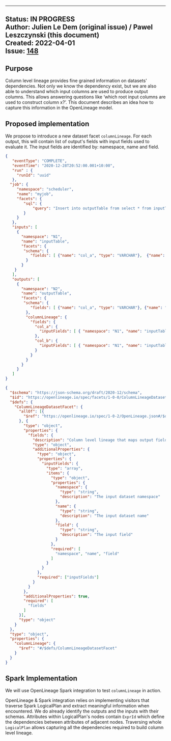 <!-- Copyright 2018-2022 contributors to the OpenLineage project -->

<!-- SPDX-License-Identifier: Apache-2.0 -->

---
Status: IN PROGRESS  
Author: Julien Le Dem (original issue) / Pawel Leszczynski (this document)  
Created: 2022-04-01  
Issue: [148](https://github.com/OpenLineage/OpenLineage/issues/148)
---

## Purpose

Column level lineage provides fine grained information on datasets' dependencies. Not only we know the dependency exist, but we are also able to understand which input columns are used to produce output columns. This allows answering questions like ‘which root input columns are used to construct column x?’. This document describes an idea how to capture this information in the OpenLineage model.

## Proposed implementation

We propose to introduce a new dataset facet `columnLineage`. For each output, this will contain list of output's fields with input fields used to evaluate it. The input fields are identified by: namespace, name and field.

```json
{
   "eventType": "COMPLETE",
   "eventTime": "2020-12-28T20:52:00.001+10:00",
   "run" : {
     "runId": "uuid"
   },
  "job": {
     "namespace": "scheduler",
     "name": "myjob",
     "facets": {
        "sql": {
            "query": "Insert into outputTable from select * from inputTable"
        }
     }
   },
   "inputs": [
     { 
       "namespace": "N1",
       "name": "inputTable",
       "facets": {
        "schema": {
           "fields": [ {"name": "col_a", "type": "VARCHAR"},  {"name": "col_b", "type": "int"}]
         }
       }
    }
   ],
   "outputs": [
     { 
       "namespace": "N2",
       "name": "outputTable",
       "facets": {
        "schema": {
           "fields": [ {"name": "col_a", "type": "VARCHAR"}, {"name": "col_b", "type": "int"} ]
         },
         "columnLineage": {
           "fields": {
             "col_a": {
               "inputFields": [ { "namespace": "N1", "name": "inputTable", "field": "col_a"} ]
             },
             "col_b": {
               "inputFields": [ { "namespace": "N1", "name": "inputTable", "field": "col_b"} ]
             }
           }
         }
       }
     }
   ]
}
```

```json
{
  "$schema": "https://json-schema.org/draft/2020-12/schema",
  "$id": "https://openlineage.io/spec/facets/1-0-0/ColumnLineageDatasetFacet.json",
  "$defs": {
    "ColumnLineageDatasetFacet": {
      "allOf": [{
        "$ref": "https://openlineage.io/spec/1-0-2/OpenLineage.json#/$defs/DatasetFacet"
      }, {
        "type": "object",
        "properties": {
          "fields": {
            "description": "Column level lineage that maps output fields into input fields used to evaluate them.",
            "type": "object",
            "additionalProperties": {
              "type": "object",
              "properties": {
                "inputFields": {
                  "type": "array",
                  "items": {
                    "type": "object",
                    "properties": {
                      "namespace": {
                        "type": "string",
                        "description": "The input dataset namespace"
                      },
                      "name": {
                        "type": "string",
                        "description": "The input dataset name"
                      },
                      "field": {
                        "type": "string",
                        "description": "The input field"
                      }
                    },
                    "required": [
                      "namespace", "name", "field"
                    ]
                  }
                }
              },
              "required": ["inputFields"]
            }      
          }    
        },
        "additionalProperties": true,
        "required": [
          "fields"
        ]
      }],
      "type": "object"
    }
  },
  "type": "object",
  "properties": {
    "columnLineage": {
      "$ref": "#/$defs/ColumnLineageDatasetFacet"
    }
  }
}
```


## Spark Implementation

We will use OpenLineage Spark integration to test `columnLineage` in action. 

OpenLineage & Spark integration relies on implementing visitors that traverse Spark LogicalPlan and extract meaningful information when encountered. We do already identify the outputs and the inputs with their schemas. Attributes within LogicalPlan's nodes contain `ExprId` which define the dependencies between attributes of adjacent nodes. Traversing whole `LogicalPlan` allows capturing all the dependencies required to build column level lineage.

